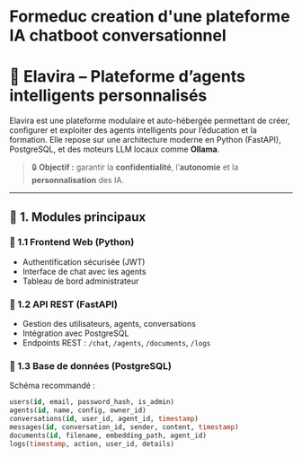 # Formeduc creation d'une plateforme IA chatboot conversationnel 
# 🤖 Elavira – Plateforme d’agents intelligents personnalisés

Elavira est une plateforme modulaire et auto-hébergée permettant de créer, configurer et exploiter des agents intelligents pour l’éducation et la formation. Elle repose sur une architecture moderne en Python (FastAPI), PostgreSQL, et des moteurs LLM locaux comme **Ollama**.  

> 🔒 **Objectif :** garantir la **confidentialité**, l’**autonomie** et la **personnalisation** des IA.

---

## 🧩 1. Modules principaux

### 📌 1.1 Frontend Web (Python)
- Authentification sécurisée (JWT)
- Interface de chat avec les agents
- Tableau de bord administrateur

### 📌 1.2 API REST (FastAPI)
- Gestion des utilisateurs, agents, conversations
- Intégration avec PostgreSQL
- Endpoints REST : `/chat`, `/agents`, `/documents`, `/logs`

### 📌 1.3 Base de données (PostgreSQL)
Schéma recommandé :
```sql
users(id, email, password_hash, is_admin)
agents(id, name, config, owner_id)
conversations(id, user_id, agent_id, timestamp)
messages(id, conversation_id, sender, content, timestamp)
documents(id, filename, embedding_path, agent_id)
logs(timestamp, action, user_id, details)
